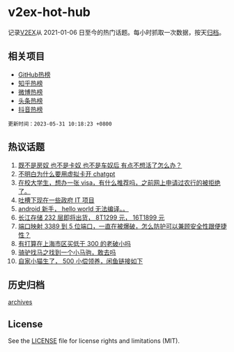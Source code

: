 # v2ex-hot-hub

 记录[V2EX](https://www.v2ex.com/)从 2021-01-06 日至今的热门话题。每小时抓取一次数据，按天[归档](archives)。
 
 ## 相关项目

- [GitHub热榜](https://github.com/it985/github-hot-hub)
- [知乎热榜](https://github.com/it985/zhihu-hot-hub)
- [微博热榜](https://github.com/it985/weibo-hot-hub)
- [头条热榜](https://github.com/it985/toutiao-hot-hub)
- [抖音热榜](https://github.com/it985/douyin-hot-hub)


 `更新时间：2023-05-31 10:18:23 +0800`

## 热议话题

1. [既不是房奴 也不是卡奴 也不是车奴后 有点不想活了怎么办？](https://www.v2ex.com/t/944264)
1. [不明白为什么要用虚拟卡开 chatgpt](https://www.v2ex.com/t/944112)
1. [在校大学生，想办一张 visa，有什么推荐吗，之前网上申请过农行的被拒绝了。](https://www.v2ex.com/t/944180)
1. [吐槽下现在一些政府 IT 项目](https://www.v2ex.com/t/944155)
1. [android 新手， hello world 无法编译。。](https://www.v2ex.com/t/944131)
1. [长江存储 232 层即将出货， 8T1299 元， 16T1899 元](https://www.v2ex.com/t/944256)
1. [端口映射 3389 到 5 位端口，一直在被爆破，怎么防护可以兼顾安全性跟便捷性？](https://www.v2ex.com/t/944163)
1. [有打算在上海市区买低于 300 的老破小吗](https://www.v2ex.com/t/944122)
1. [骑驴找马之找到一个小马驹，敢去吗](https://www.v2ex.com/t/944246)
1. [自家小猫生了， 500 小偿领养，闲鱼链接如下](https://www.v2ex.com/t/944185)

## 历史归档

[archives](archives)

## License

See the [LICENSE](LICENSE) file for license rights and limitations (MIT).

